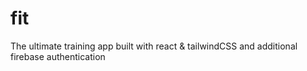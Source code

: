 # fit
 The ultimate training app built with react & tailwindCSS and additional firebase authentication
